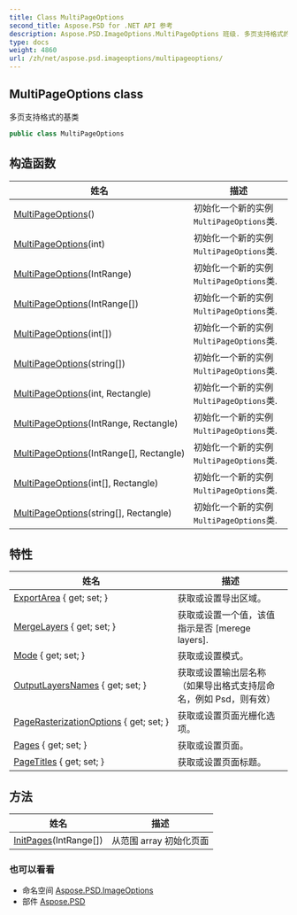 ```yaml
---
title: Class MultiPageOptions
second_title: Aspose.PSD for .NET API 参考
description: Aspose.PSD.ImageOptions.MultiPageOptions 班级. 多页支持格式的基类
type: docs
weight: 4860
url: /zh/net/aspose.psd.imageoptions/multipageoptions/
---
```

## MultiPageOptions class

多页支持格式的基类

```csharp
public class MultiPageOptions
```

## 构造函数

| 姓名 | 描述 |
| --- | --- |
| [MultiPageOptions](multipageoptions/#constructor)() | 初始化一个新的实例`MultiPageOptions`类. |
| [MultiPageOptions](multipageoptions/#constructor_5)(int) | 初始化一个新的实例`MultiPageOptions`类. |
| [MultiPageOptions](multipageoptions/#constructor_1)(IntRange) | 初始化一个新的实例`MultiPageOptions`类. |
| [MultiPageOptions](multipageoptions/#constructor_3)(IntRange[]) | 初始化一个新的实例`MultiPageOptions`类. |
| [MultiPageOptions](multipageoptions/#constructor_7)(int[]) | 初始化一个新的实例`MultiPageOptions`类. |
| [MultiPageOptions](multipageoptions/#constructor_9)(string[]) | 初始化一个新的实例`MultiPageOptions`类. |
| [MultiPageOptions](multipageoptions/#constructor_6)(int, Rectangle) | 初始化一个新的实例`MultiPageOptions`类. |
| [MultiPageOptions](multipageoptions/#constructor_2)(IntRange, Rectangle) | 初始化一个新的实例`MultiPageOptions`类. |
| [MultiPageOptions](multipageoptions/#constructor_4)(IntRange[], Rectangle) | 初始化一个新的实例`MultiPageOptions`类. |
| [MultiPageOptions](multipageoptions/#constructor_8)(int[], Rectangle) | 初始化一个新的实例`MultiPageOptions`类. |
| [MultiPageOptions](multipageoptions/#constructor_10)(string[], Rectangle) | 初始化一个新的实例`MultiPageOptions`类. |

## 特性

| 姓名 | 描述 |
| --- | --- |
| [ExportArea](../../aspose.psd.imageoptions/multipageoptions/exportarea/) { get; set; } | 获取或设置导出区域。 |
| [MergeLayers](../../aspose.psd.imageoptions/multipageoptions/mergelayers/) { get; set; } | 获取或设置一个值，该值指示是否 [merege layers]. |
| [Mode](../../aspose.psd.imageoptions/multipageoptions/mode/) { get; set; } | 获取或设置模式。 |
| [OutputLayersNames](../../aspose.psd.imageoptions/multipageoptions/outputlayersnames/) { get; set; } | 获取或设置输出层名称（如果导出格式支持层命名，例如 Psd，则有效） |
| [PageRasterizationOptions](../../aspose.psd.imageoptions/multipageoptions/pagerasterizationoptions/) { get; set; } | 获取或设置页面光栅化选项。 |
| [Pages](../../aspose.psd.imageoptions/multipageoptions/pages/) { get; set; } | 获取或设置页面。 |
| [PageTitles](../../aspose.psd.imageoptions/multipageoptions/pagetitles/) { get; set; } | 获取或设置页面标题。 |

## 方法

| 姓名 | 描述 |
| --- | --- |
| [InitPages](../../aspose.psd.imageoptions/multipageoptions/initpages/)(IntRange[]) | 从范围 array 初始化页面 |

### 也可以看看

* 命名空间 [Aspose.PSD.ImageOptions](../../aspose.psd.imageoptions/)
* 部件 [Aspose.PSD](../../)


